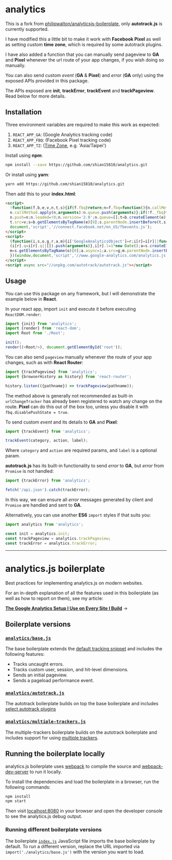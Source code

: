 # analytics

This is a fork from [philipwalton/analyticsjs-boilerplate](https://github.com/philipwalton/analyticsjs-boilerplate), only **autotrack.js** is currently supported.

I have modified this a little bit to make it work with **Facebook Pixel** as well as setting custom **time zone**, which is required by some autotrack plugins.

I have also added a function that you can manually send pageview to **GA** and **Pixel** whenever the url route of your app changes, if you wish doing so manually.

You can also send custom *event* (**GA** & **Pixel**) and *error* (**GA** only) using the exposed APIs provided in this package.

The APIs exposed are **init**, **trackError**, **trackEvent** and **trackPageview**. Read below for more details.

## Installation

Three environment variables are required to make this work as expected:

1. `REACT_APP_GA`: (Google Analytics tracking code)
2. `REACT_APP_FBQ`: (Facebook Pixel tracking code)
3. `REACT_APP_TZ`: ([Time Zone](https://en.wikipedia.org/wiki/List_of_tz_database_time_zones), e.g. 'Asia/Taipei')

Install using **npm**:

```sh
npm install --save https://github.com/shian15810/analytics.git
```

Or install using **yarn**:

```sh
yarn add https://github.com/shian15810/analytics.git
```

Then add this to your **index.html**:

```html
<script>
  !function(f,b,e,v,n,t,s){if(f.fbq)return;n=f.fbq=function(){n.callMethod?
  n.callMethod.apply(n,arguments):n.queue.push(arguments)};if(!f._fbq)f._fbq=n;
  n.push=n;n.loaded=!0;n.version='2.0';n.queue=[];t=b.createElement(e);t.async=!0;
  t.src=v;s=b.getElementsByTagName(e)[0];s.parentNode.insertBefore(t,s)}(window,
  document,'script','//connect.facebook.net/en_US/fbevents.js');
</script>
<script>
  (function(i,s,o,g,r,a,m){i['GoogleAnalyticsObject']=r;i[r]=i[r]||function(){
  (i[r].q=i[r].q||[]).push(arguments)},i[r].l=1*new Date();a=s.createElement(o),
  m=s.getElementsByTagName(o)[0];a.async=1;a.src=g;m.parentNode.insertBefore(a,m)
  })(window,document,'script','//www.google-analytics.com/analytics.js','ga');
</script>
<script async src="//unpkg.com/autotrack/autotrack.js"></script>
```

## Usage

You can use this package on any framework, but I will demonstrate the example below in **React**.

In your react app, import `init` and execute it before executing `ReactDOM.render`:

```js
import {init} from 'analytics';
import {render} from 'react-dom';
import Root from './Root';

init();
render((<Root/>), document.getElementById('root'));
```

You can also send `pageview` manually whenever the route of your app changes, such as with **React Router**:

```js
import {trackPageview} from 'analytics';
import {browserHistory as history} from 'react-router';

history.listen(({pathname}) => trackPageview(pathname));
```

The method above is generally not recommended as built-in `urlChangeTracker` has already been registered to watch any change on the route. **Pixel** can do this out of the box too, unless you disable it with `fbq.disablePushState = true`.

To send custom *event* and its details to **GA** and **Pixel**:

```js
import {trackEvent} from 'analytics';

trackEvent(category, action, label);
```

Where `category` and `action` are required params, and `label` is a optional param.

**autotrack.js** has its built-in functionality to send *error* to **GA**, but *error* from `Promise` is not handled:

```js
import {trackError} from 'analytics';

fetch('/api.json').catch(trackError);
```

In this way, we can ensure all *error* messages generated by client and `Promise` are handled and sent to **GA**.

Alternatively, you can use another **ES6** `import` styles if that suits you:

```js
import analytics from 'analytics';

const init = analytics.init;
const trackPageview = analytics.trackPageview;
const trackError = analytics.trackError;
```

---

# analytics.js boilerplate

Best practices for implementing analytics.js on modern websites.

For an in-depth explanation of all the features used in this boilerplate (as well as how to report on them), see my article:

[**The Google Analytics Setup I Use on Every Site I Build**](https://philipwalton.com/articles/the-google-analytics-setup-i-use-on-every-site-i-build/) &#8594;

## Boilerplate versions

### [`analytics/base.js`](/src/analytics/base.js)

The base boilerplate extends the [default tracking snippet](https://developers.google.com/analytics/devguides/collection/analyticsjs/#alternative_async_tracking_snippet) and includes the following features:

- Tracks uncaught errors.
- Tracks custom user, session, and hit-level dimensions.
- Sends an initial pageview.
- Sends a pageload performance event.

### [`analytics/autotrack.js`](/src/analytics/autotrack.js)

The autotrack boilerplate builds on top the base boilerplate and includes [select autotrack plugins](https://philipwalton.com/articles/the-google-analytics-setup-i-use-on-every-site-i-build/#using-autotrack-plugins)

### [`analytics/multiple-trackers.js`](/src/analytics/multiple-trackers.js)

The multiple-trackers boilerplate builds on the autotrack boilerplate and includes support for using [multiple trackers](https://philipwalton.com/articles/the-google-analytics-setup-i-use-on-every-site-i-build/#testing-your-implementation).

## Running the boilerplate locally

analytics.js boilerplate uses [webpack](https://webpack.js.org/) to compile the source and [webpack-dev-server](https://github.com/webpack/webpack-dev-server) to run it locally.

To install the dependencies and load the boilerplate in a browser, run the following commands:

```sh
npm install
npm start
```

Then visit [localhost:8080](http://localhost:8080) in your browser and open the developer console to see the analytics.js debug output.

### Running different boilerplate versions

The boilerplate [`index.js`](/src/index.js#L7) JavaScript file imports the base boilerplate by default. To run a different version, replace the URL imported via `import('./analytics/base.js')` with the version you want to load.
